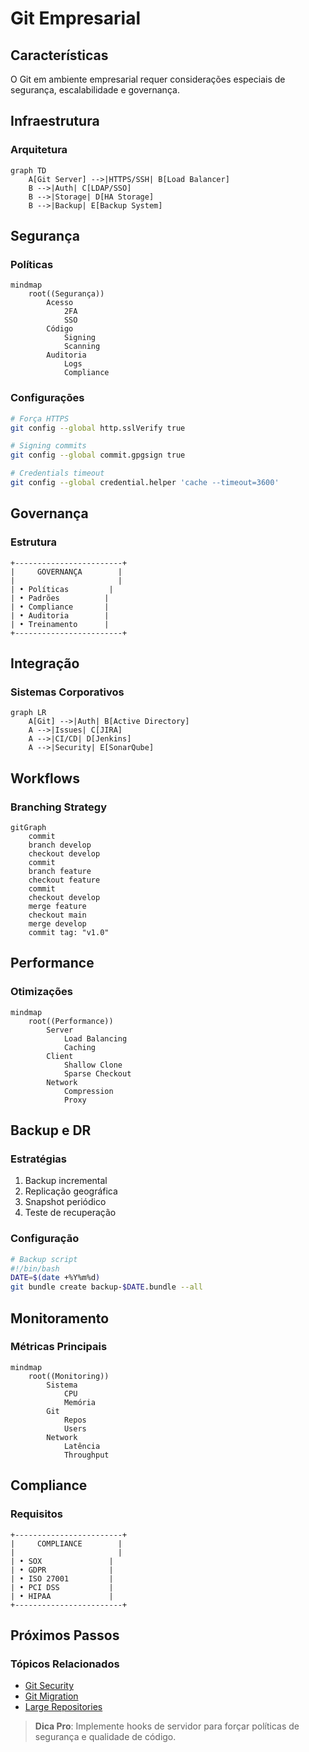# Git Empresarial

## Características

O Git em ambiente empresarial requer considerações especiais de segurança, escalabilidade e governança.

## Infraestrutura

### Arquitetura
```mermaid
graph TD
    A[Git Server] -->|HTTPS/SSH| B[Load Balancer]
    B -->|Auth| C[LDAP/SSO]
    B -->|Storage| D[HA Storage]
    B -->|Backup| E[Backup System]
```

## Segurança

### Políticas
```mermaid
mindmap
    root((Segurança))
        Acesso
            2FA
            SSO
        Código
            Signing
            Scanning
        Auditoria
            Logs
            Compliance
```

### Configurações
```bash
# Força HTTPS
git config --global http.sslVerify true

# Signing commits
git config --global commit.gpgsign true

# Credentials timeout
git config --global credential.helper 'cache --timeout=3600'
```

## Governança

### Estrutura
```ascii
+------------------------+
|     GOVERNANÇA        |
|                       |
| • Políticas         |
| • Padrões          |
| • Compliance       |
| • Auditoria        |
| • Treinamento      |
+------------------------+
```

## Integração

### Sistemas Corporativos
```mermaid
graph LR
    A[Git] -->|Auth| B[Active Directory]
    A -->|Issues| C[JIRA]
    A -->|CI/CD| D[Jenkins]
    A -->|Security| E[SonarQube]
```

## Workflows

### Branching Strategy
```mermaid
gitGraph
    commit
    branch develop
    checkout develop
    commit
    branch feature
    checkout feature
    commit
    checkout develop
    merge feature
    checkout main
    merge develop
    commit tag: "v1.0"
```

## Performance

### Otimizações
```mermaid
mindmap
    root((Performance))
        Server
            Load Balancing
            Caching
        Client
            Shallow Clone
            Sparse Checkout
        Network
            Compression
            Proxy
```

## Backup e DR

### Estratégias
1. Backup incremental
2. Replicação geográfica
3. Snapshot periódico
4. Teste de recuperação

### Configuração
```bash
# Backup script
#!/bin/bash
DATE=$(date +%Y%m%d)
git bundle create backup-$DATE.bundle --all
```

## Monitoramento

### Métricas Principais
```mermaid
mindmap
    root((Monitoring))
        Sistema
            CPU
            Memória
        Git
            Repos
            Users
        Network
            Latência
            Throughput
```

## Compliance

### Requisitos
```ascii
+------------------------+
|     COMPLIANCE        |
|                       |
| • SOX               |
| • GDPR              |
| • ISO 27001         |
| • PCI DSS           |
| • HIPAA             |
+------------------------+
```

## Próximos Passos

### Tópicos Relacionados
- [Git Security](git-security.md)
- [Git Migration](git-migration.md)
- [Large Repositories](large-repositories.md)

> **Dica Pro**: Implemente hooks de servidor para forçar políticas de segurança e qualidade de código.